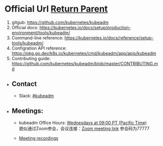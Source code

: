 
# Official Url [Return Parent](../README.md)       #
1. gitgub: https://github.com/kubernetes/kubeadm
2. Official docs: https://kubernetes.io/docs/setup/production-environment/tools/kubeadm/
3. Command-line reference: https://kubernetes.io/docs/reference/setup-tools/kubeadm/
4. Configration API reference: https://pkg.go.dev/k8s.io/kubernetes/cmd/kubeadm/app/apis/kubeadm
5. Contributing guide: https://github.com/kubernetes/kubeadm/blob/master/CONTRIBUTING.md



- ## Contact

  - Slack: [#kubeadm](https://kubernetes.slack.com/messages/kubeadm)



- ## **Meetings:**

  - kubeadm Office Hours: [Wednesdays at 09:00 PT (Pacific Time)](https://zoom.us/j/179916854?pwd=dzRhbjFnRGVQRDVUVHY1a29JV2JxUT09)  
    貌似通过Zoom参会，会议连接：[Zoom meeting link](https://zoom.us/j/179916854?pwd=dzRhbjFnRGVQRDVUVHY1a29JV2JxUT09) 参会码为77777

    

  - [Meeting recordings ](https://www.youtube.com/playlist?list=PL69nYSiGNLP29D0nYgAGWt1ZFqS9Z7lw4)

